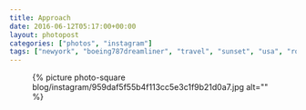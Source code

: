```yaml
---
title: Approach
date: 2016-06-12T05:17:00+00:00
layout: photopost
categories: ["photos", "instagram"]
tags: ["newyork", "boeing787dreamliner", "travel", "sunset", "usa", "rollsroyce", "boeing", "norwegian"]
---
```


<figure class="photo photo--square">
  {% picture photo-square blog/instagram/959daf5f55b4f113cc5e3c1f9b21d0a7.jpg alt="" %}
</figure>



